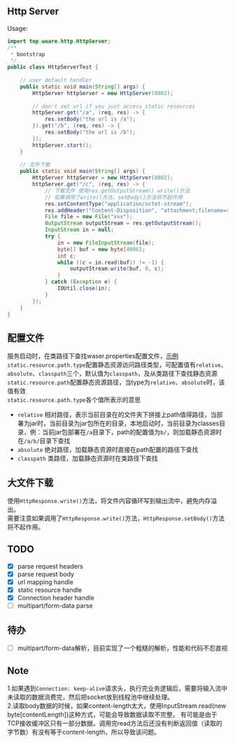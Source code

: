 ## Http Server
Usage: 
```java
import top.wuare.http.HttpServer;
/**
 * bootstrap
 */
public class HttpServerTest {
    
    // user default handler
    public static void main(String[] args) {
        HttpServer httpServer = new HttpServer(8082);
        
        // don't set url if you just access static resources
        httpServer.get("/a", (req, res) -> {
            res.setBody("the url is /a");
        }).get("/b", (req, res) -> {
            res.setBody("the url is /b");
        });
        httpServer.start();
    }
    
    // 文件下载
    public static void main(String[] args) {
        HttpServer httpServer = new HttpServer(8082);
        httpServer.get("/c", (req, res) -> {
            // 下载文件 使用res.getOutputStream() write()方法
            // 如果调用了write()方法，setBody()方法将不起作用
            res.setContentType("application/octet-stream");
            res.addHeader("Content-Disposition", "attachment;filename=xxx");
            File file = new File("xxx");
            OutputStream outputStream = res.getOutputStream();
            InputStream in = null;
            try {
                in = new FileInputStream(file);
                byte[] buf = new byte[4096];
                int c;
                while ((c = in.read(buf)) != -1) {
                    outputStream.write(buf, 0, c);
                }
            } catch (Exception e) {
                IOUtil.close(in);
            }
        });
    }
}
```
## 配置文件
服务启动时，在类路径下查找waser.properties配置文件，[示例](https://github.com/wuare/demo/blob/master/demo-http-server/src/main/resources/waser-sample.properties)  
`static.resource.path.type`配置静态资源访问路径类型，可配置值有`relative`、`absolute`、`classpath`三个，默认值为`classpath`，及从类路径下查找静态资源  
`static.resource.path`配置静态资源路径，当type为`relative`、`absolute`时，该值有效  
`static.resource.path.type`各个值所表示的意思
- `relative` 相对路径，表示当前目录在的文件夹下拼接上path值得路径，当部署为jar时，当前目录为jar包所在的目录，本地启动时，当前目录为classes目录，例：当前jar包部署在`/a`目录下，path的配置值为`b/`，则加载静态资源时在`/a/b/`目录下查找
- `absolute` 绝对路径，加载静态资源时直接在path配置的路径下查找
- `classpath` 类路径，加载静态资源时在类路径下查找
## 大文件下载
使用`HttpResponse.write()`方法，将文件内容循环写到输出流中，避免内存溢出。  
需要注意如果调用了`HttpResponse.write()`方法，`HttpResponse.setBody()`方法将不起作用。
## TODO
- [x] parse request headers
- [x] parse request body
- [x] url mapping handle
- [x] static resource handle
- [x] Connection header handle
- [ ] multipart/form-data parse
## 待办
- [ ] multipart/form-data解析，目前实现了一个粗糙的解析，性能和代码不忍直视  

## Note
1.如果遇到`Connection: keep-alive`请求头，执行完业务逻辑后，需要将输入流中未读取的数据消费完，然后把socket放到线程池中继续处理。  
2.读取body数据的时候，如果content-length太大，使用InputStream.read(new byte[contentLength])这种方式，可能会导致数据读取不完整。
有可能是由于TCP接收缓冲区只有一部分数据，调用完read方法后还没有判断返回值（读取的字节数）有没有等于content-length，所以导致该问题。

